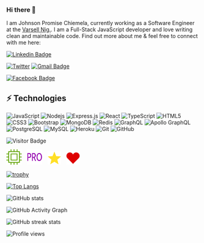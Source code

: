
### Hi there 👋

I am Johnson Promise Chiemela, currently working as a Software Engineer at the [Varsell Nig.](). I am a Full-Stack JavaScript developer and love writing clean and maintainable code. Find out more about me & feel free to connect with me here:

[![Linkedin Badge](https://img.shields.io/badge/-Promise-blue?style=flat-square&logo=Linkedin&logoColor=white&link=https://www.linkedin.com/in/promise-chiemela/)](https://www.linkedin.com/in/promise-chiemela/)
<!-- [![Linkedin Badge](https://img.shields.io/badge/-ludehsar-blue?style=flat-square&logo=Linkedin&logoColor=white&link=https://www.linkedin.com/in/promise-chiemela/)](https://www.linkedin.com/in/promise-chiemela/) -->
[![Twitter](https://img.shields.io/badge/Twitter-%231DA1F2.svg?style=for-the-badge&logo=Twitter&logoColor=white&link=https://twitter.com/Promise94353263)](https://twitter.com/Promise94353263/)
[![Gmail Badge](https://img.shields.io/badge/-chiemelapromise30@gmail.com-c14438?style=flat-square&logo=Gmail&logoColor=white&link=chiemelapromise30@gmail.com)](mailto:chiemelapromise30@gmail.com)
<!-- [![Facebook Badge](https://img.shields.io/badge/promise.johnson.940/?style=flat-square&logo=facebook&logoColor=white&link=https://www.facebook.com/promise.johnson.940/)](https://www.facebook.com/promise.johnson.940/) -->
[![Facebook Badge](https://img.shields.io/badge/rashedul.alam.anik.2-1877F2?style=flat-square&logo=facebook&logoColor=white&link=https://www.facebook.com/promise.johnson.940/)](https://www.facebook.com/promise.johnson.940/)


## ⚡ Technologies

![JavaScript](https://img.shields.io/badge/-JavaScript-black?style=flat-square&logo=javascript)
![Nodejs](https://img.shields.io/badge/-Nodejs-black?style=flat-square&logo=Node.js)
![Express.js](https://img.shields.io/badge/express.js-%23404d59.svg?style=for-the-badge&logo=express&logoColor=%2361DAFB)
![React](https://img.shields.io/badge/-React-black?style=flat-square&logo=react)
![TypeScript](https://img.shields.io/badge/-TypeScript-007ACC?style=flat-square&logo=typescript)
![HTML5](https://img.shields.io/badge/-HTML5-E34F26?style=flat-square&logo=html5&logoColor=white)
![CSS3](https://img.shields.io/badge/-CSS3-1572B6?style=flat-square&logo=css3)
![Bootstrap](https://img.shields.io/badge/-Bootstrap-563D7C?style=flat-square&logo=bootstrap)
![MongoDB](https://img.shields.io/badge/-MongoDB-black?style=flat-square&logo=mongodb)
![Redis](https://img.shields.io/badge/-Redis-black?style=flat-square&logo=Redis)
![GraphQL](https://img.shields.io/badge/-GraphQL-E10098?style=flat-square&logo=graphql)
![Apollo GraphQL](https://img.shields.io/badge/-Apollo%20GraphQL-311C87?style=flat-square&logo=apollo-graphql)
![PostgreSQL](https://img.shields.io/badge/-PostgreSQL-336791?style=flat-square&logo=postgresql)
![MySQL](https://img.shields.io/badge/-MySQL-black?style=flat-square&logo=mysql)
![Heroku](https://img.shields.io/badge/-Heroku-430098?style=flat-square&logo=heroku)
![Git](https://img.shields.io/badge/-Git-black?style=flat-square&logo=git)
![GitHub](https://img.shields.io/badge/-GitHub-181717?style=flat-square&logo=github)


![Visitor Badge](https://visitor-badge.laobi.icu/badge?page_id=ludehsar.ludehsar)

<a href='https://docs.github.com/en/developers'><img src='https://raw.githubusercontent.com/acervenky/animated-github-badges/master/assets/devbadge.gif' width='40' height='40'></a> <a href='https://github.com/pricing'><img src='https://raw.githubusercontent.com/acervenky/animated-github-badges/master/assets/pro.gif' width='40' height='40'></a> <a href='https://stars.github.com/'><img src='https://raw.githubusercontent.com/acervenky/animated-github-badges/master/assets/starbadge.gif' width='35' height='35'></a> <a href='https://docs.github.com/en/github/supporting-the-open-source-community-with-github-sponsors'><img src='https://raw.githubusercontent.com/acervenky/animated-github-badges/master/assets/sponsorbadge.gif' width='35' height='35'></a> 

[![trophy](https://github-profile-trophy.vercel.app/?username=promise-J)](https://github.com/ryo-ma/github-profile-trophy)

[![Top Langs](https://github-readme-stats.vercel.app/api/top-langs/?username=promise-J)](https://github.com/anuraghazra/github-readme-stats)

![GitHub stats](https://github-readme-stats.vercel.app/api?username=promise-J&show_icons=true)  

![GitHub Activity Graph](https://activity-graph.herokuapp.com/graph?username=promise-J)  

![GitHub streak stats](https://github-readme-streak-stats.herokuapp.com/?user=promise-J)  

![Profile views](https://gpvc.arturio.dev/promise-J)  
